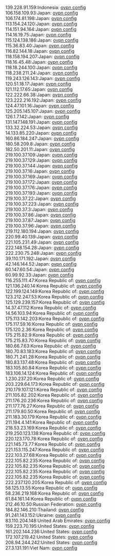 139.228.91.159:Indonesia: [ovpn config](vpn/139_228_91_159.ovpn)  
106.158.109.93:Japan: [ovpn config](vpn/106_158_109_93.ovpn)  
106.174.81.198:Japan: [ovpn config](vpn/106_174_81_198.ovpn)  
113.154.24.120:Japan: [ovpn config](vpn/113_154_24_120.ovpn)  
114.151.94.164:Japan: [ovpn config](vpn/114_151_94_164.ovpn)  
114.16.19.75:Japan: [ovpn config](vpn/114_16_19_75.ovpn)  
115.124.138.186:Japan: [ovpn config](vpn/115_124_138_186.ovpn)  
115.36.83.40:Japan: [ovpn config](vpn/115_36_83_40.ovpn)  
116.82.144.18:Japan: [ovpn config](vpn/116_82_144_18.ovpn)  
118.158.194.207:Japan: [ovpn config](vpn/118_158_194_207.ovpn)  
118.16.45.48:Japan: [ovpn config](vpn/118_16_45_48.ovpn)  
118.18.244.100:Japan: [ovpn config](vpn/118_18_244_100.ovpn)  
118.238.211.24:Japan: [ovpn config](vpn/118_238_211_24.ovpn)  
119.243.126.143:Japan: [ovpn config](vpn/119_243_126_143.ovpn)  
120.51.18.17:Japan: [ovpn config](vpn/120_51_18_17.ovpn)  
121.112.17.65:Japan: [ovpn config](vpn/121_112_17_65.ovpn)  
122.222.66.38:Japan: [ovpn config](vpn/122_222_66_38.ovpn)  
123.222.216.192:Japan: [ovpn config](vpn/123_222_216_192.ovpn)  
124.47.101.16:Japan: [ovpn config](vpn/124_47_101_16.ovpn)  
125.205.145.107:Japan: [ovpn config](vpn/125_205_145_107.ovpn)  
126.1.7.142:Japan: [ovpn config](vpn/126_1_7_142.ovpn)  
131.147.148.191:Japan: [ovpn config](vpn/131_147_148_191.ovpn)  
133.32.224.53:Japan: [ovpn config](vpn/133_32_224_53.ovpn)  
14.133.85.220:Japan: [ovpn config](vpn/14_133_85_220.ovpn)  
160.86.184.247:Japan: [ovpn config](vpn/160_86_184_247.ovpn)  
180.58.209.8:Japan: [ovpn config](vpn/180_58_209_8.ovpn)  
182.50.201.11:Japan: [ovpn config](vpn/182_50_201_11.ovpn)  
219.100.37.109:Japan: [ovpn config](vpn/219_100_37_109.ovpn)  
219.100.37.129:Japan: [ovpn config](vpn/219_100_37_129.ovpn)  
219.100.37.144:Japan: [ovpn config](vpn/219_100_37_144.ovpn)  
219.100.37.16:Japan: [ovpn config](vpn/219_100_37_16.ovpn)  
219.100.37.169:Japan: [ovpn config](vpn/219_100_37_169.ovpn)  
219.100.37.172:Japan: [ovpn config](vpn/219_100_37_172.ovpn)  
219.100.37.176:Japan: [ovpn config](vpn/219_100_37_176.ovpn)  
219.100.37.193:Japan: [ovpn config](vpn/219_100_37_193.ovpn)  
219.100.37.22:Japan: [ovpn config](vpn/219_100_37_22.ovpn)  
219.100.37.223:Japan: [ovpn config](vpn/219_100_37_223.ovpn)  
219.100.37.3:Japan: [ovpn config](vpn/219_100_37_3.ovpn)  
219.100.37.86:Japan: [ovpn config](vpn/219_100_37_86.ovpn)  
219.100.37.87:Japan: [ovpn config](vpn/219_100_37_87.ovpn)  
219.100.37.96:Japan: [ovpn config](vpn/219_100_37_96.ovpn)  
219.112.180.194:Japan: [ovpn config](vpn/219_112_180_194.ovpn)  
220.99.40.139:Japan: [ovpn config](vpn/220_99_40_139.ovpn)  
221.105.231.49:Japan: [ovpn config](vpn/221_105_231_49.ovpn)  
222.148.154.28:Japan: [ovpn config](vpn/222_148_154_28.ovpn)  
222.230.75.248:Japan: [ovpn config](vpn/222_230_75_248.ovpn)  
39.110.171.192:Japan: [ovpn config](vpn/39_110_171_192.ovpn)  
42.146.144.52:Japan: [ovpn config](vpn/42_146_144_52.ovpn)  
60.147.60.54:Japan: [ovpn config](vpn/60_147_60_54.ovpn)  
60.99.92.33:Japan: [ovpn config](vpn/60_99_92_33.ovpn)  
116.255.111.47:Korea Republic of: [ovpn config](vpn/116_255_111_47.ovpn)  
121.136.240.14:Korea Republic of: [ovpn config](vpn/121_136_240_14.ovpn)  
122.199.124.149:Korea Republic of: [ovpn config](vpn/122_199_124_149.ovpn)  
123.212.247.53:Korea Republic of: [ovpn config](vpn/123_212_247_53.ovpn)  
125.129.239.157:Korea Republic of: [ovpn config](vpn/125_129_239_157.ovpn)  
14.37.47.112:Korea Republic of: [ovpn config](vpn/14_37_47_112.ovpn)  
14.56.103.94:Korea Republic of: [ovpn config](vpn/14_56_103_94.ovpn)  
175.113.142.203:Korea Republic of: [ovpn config](vpn/175_113_142_203.ovpn)  
175.117.59.16:Korea Republic of: [ovpn config](vpn/175_117_59_16.ovpn)  
175.120.2.36:Korea Republic of: [ovpn config](vpn/175_120_2_36.ovpn)  
175.215.82.9:Korea Republic of: [ovpn config](vpn/175_215_82_9.ovpn)  
175.215.83.70:Korea Republic of: [ovpn config](vpn/175_215_83_70.ovpn)  
180.66.7.63:Korea Republic of: [ovpn config](vpn/180_66_7_63.ovpn)  
180.70.83.183:Korea Republic of: [ovpn config](vpn/180_70_83_183.ovpn)  
180.71.241.28:Korea Republic of: [ovpn config](vpn/180_71_241_28.ovpn)  
180.83.137.48:Korea Republic of: [ovpn config](vpn/180_83_137_48.ovpn)  
183.105.80.84:Korea Republic of: [ovpn config](vpn/183_105_80_84.ovpn)  
183.106.14.124:Korea Republic of: [ovpn config](vpn/183_106_14_124.ovpn)  
1.230.237.20:Korea Republic of: [ovpn config](vpn/1_230_237_20.ovpn)  
203.229.64.173:Korea Republic of: [ovpn config](vpn/203_229_64_173.ovpn)  
210.179.107.121:Korea Republic of: [ovpn config](vpn/210_179_107_121.ovpn)  
211.105.82.202:Korea Republic of: [ovpn config](vpn/211_105_82_202.ovpn)  
211.176.20.236:Korea Republic of: [ovpn config](vpn/211_176_20_236.ovpn)  
211.177.76.27:Korea Republic of: [ovpn config](vpn/211_177_76_27.ovpn)  
211.179.80.50:Korea Republic of: [ovpn config](vpn/211_179_80_50.ovpn)  
211.183.30.179:Korea Republic of: [ovpn config](vpn/211_183_30_179.ovpn)  
211.194.4.141:Korea Republic of: [ovpn config](vpn/211_194_4_141.ovpn)  
218.53.23.169:Korea Republic of: [ovpn config](vpn/218_53_23_169.ovpn)  
219.250.123.138:Korea Republic of: [ovpn config](vpn/219_250_123_138.ovpn)  
220.123.170.78:Korea Republic of: [ovpn config](vpn/220_123_170_78.ovpn)  
221.145.73.77:Korea Republic of: [ovpn config](vpn/221_145_73_77.ovpn)  
221.153.115.247:Korea Republic of: [ovpn config](vpn/221_153_115_247.ovpn)  
222.103.27.68:Korea Republic of: [ovpn config](vpn/222_103_27_68.ovpn)  
222.105.82.235:Korea Republic of: [ovpn config](vpn/222_105_82_235.ovpn)  
222.105.82.235:Korea Republic of: [ovpn config](vpn/222_105_82_235.ovpn)  
222.105.82.235:Korea Republic of: [ovpn config](vpn/222_105_82_235.ovpn)  
222.105.82.235:Korea Republic of: [ovpn config](vpn/222_105_82_235.ovpn)  
222.237.120.205:Korea Republic of: [ovpn config](vpn/222_237_120_205.ovpn)  
58.125.13.55:Korea Republic of: [ovpn config](vpn/58_125_13_55.ovpn)  
58.236.219.168:Korea Republic of: [ovpn config](vpn/58_236_219_168.ovpn)  
61.84.161.14:Korea Republic of: [ovpn config](vpn/61_84_161_14.ovpn)  
212.46.10.50:Russian Federation: [ovpn config](vpn/212_46_10_50.ovpn)  
184.82.146.210:Thailand: [ovpn config](vpn/184_82_146_210.ovpn)  
91.241.143.152:Ukraine: [ovpn config](vpn/91_241_143_152.ovpn)  
83.110.204.148:United Arab Emirates: [ovpn config](vpn/83_110_204_148.ovpn)  
159.223.70.195:United States: [ovpn config](vpn/159_223_70_195.ovpn)  
161.202.144.236:United States: [ovpn config](vpn/161_202_144_236.ovpn)  
172.107.219.42:United States: [ovpn config](vpn/172_107_219_42.ovpn)  
208.94.244.242:United States: [ovpn config](vpn/208_94_244_242.ovpn)  
27.3.131.191:Viet Nam: [ovpn config](vpn/27_3_131_191.ovpn)  
